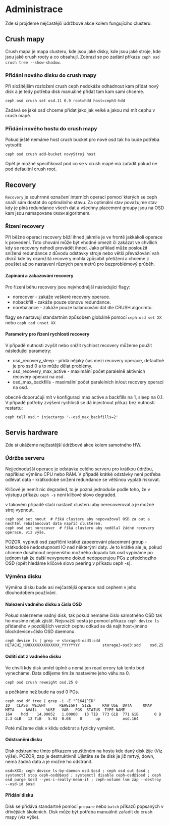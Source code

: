 # Administrace

Zde si projdeme nejčastější údržbové akce kolem fungujícího clusteru.

## Crush mapy

Crush mapa je mapa clusteru, kde jsou jaké disky, kde jsou jaké stroje, kde jsou jaké crush rooty a co obsahují. Zobrazí se po zadání příkazu ``ceph osd crush tree --show-shadow``.

### Přidání nováho disku do crush mapy

Při složitějším rozložení crush ceph nedokáže odhadnout kam přidat nový disk a je tedy potřeba disk manuálně přidat tam kam sami chceme.

    ceph osd crush set osd.11 0.9 root=hdd host=ceph3-hdd

Zadává se jaké osd chceme přidat jako jak velké a jakou má mít cephu v crush mapě.

### Přidání nového hostu do crush mapy

Pokud ještě nemáme host crush bucket pro nové osd tak ho bude potřeba vytvořit:

    ceph osd crush add-bucket novyStroj host

Opět je možné specifikovat pod co se v crush mapě má zařadit pokud ne pod defaultní crush root.


## Recovery

``Recovery`` je souhrnné označení interních operací pomocí kterých se ceph snaží sám dostat do optimálního stavu.
Za optimální stav považujme stav kdy je plná redundance všech dat a všechny placement groupy jsou na OSD kam jsou namapovane ``CRUSH`` algoritmem.

### Řízení recovery

Při běžné operaci recovery běží ihned jakmile je ve frontě jakkákoli operace k provedení. Toto chování může být vhodné omezit či zakázat ve chvílích kdy se recovery nehodí provádět ihned. Jako příklad může posloužit snížená redundance z důvodu odstávky stroje nebo větší převažování vah disků kde by okamžitá recovery mohla způsobit přetížení a chceme ji pouštet až po nastavení různých parametrů pro bezproblémový průběh.

#### Zapínání a zakazování recovery

Pro řízení běhu recovery jsou nejvhodnější následující flagy:
 - norecover - zakáže veškeré recovery operace.
 - nobackfill - zakáže pouze obnovu redundance.
 - norebalance - zakáže pouze balancování dat dle CRUSH algorimtu.

flagy se nastavují standartním způsobem globálně pomocí ``ceph osd set XX`` nebo ``ceph osd unset XX``

#### Parametry pro řízení rychlosti recovery

V případě nutnosti zvyšit nebo snížit rychlost recovery můžeme použít následující parametry:
- osd_recovery_sleep - přidá nějaký čas mezi recovery operace, defaultně je pro ssd 0 a to může dělat problémy.
- osd_recovery_max_active - maximální počet paralelně aktivních recovery operací na osd.
- osd_max_backfills - maximální počet paralelních in/out recovery operací na osd.

obecně doporučuji mít v konfiguraci max active a backfills na 1, sleep na 0.1. V případě potřeby zvýšení rychlosti se dá injectnout příkaz bez nutnosti restartu:

    ceph tell osd.* injectargs '--osd_max_backfills=2'


## Servis hardware

Zde si ukážeme nejčastější údržbové akce kolem samotného HW.

### Údržba serveru

Nejjednodušší operace je odstávka celého serveru pro krátkou údržbu, například výměnu CPU nebo RAM. V případě krátké odstávky není potřeba odlévat data - krátkodobé snížení redundance se většinou vyplatí riskovat.

Klíčové je nemít nic degraded, to je pozná jednoduše podle toho, že v výstupu příkazu ``ceph -s`` není klíčové slovo degraded.

v takovém případě stačí nastavit clusteru aby nerecoveroval a je možné stroj vypnout.

    ceph osd set noout  # říká clusteru aby nepovažoval OSD za out a nechtěl rebalancovat data napříč clusterem.
    ceph osd set norecover  # říká clusteru aby nedělal žádné recovery operace, viz výše.

POZOR, vypnutí osd zapříčiní krátké zapeerování placement group - krátkodobé nedostupnosti IO nad některými daty. Je to krátké ale je, pokud chceme dosáhnout nejmenšího možného dopadu tak osd vypínáme po jednom tak že další nevypneme dokud nedopeerujou PGs z předchozího OSD (opět hledáme klíčové slovo peering v příkazu ceph -s).

### Výměna disku

Výměna disku bude asi nejčastější operace nad cephem v jeho dlouhodobém používání.

#### Nalezení vadného disku a čísla OSD

Pokud nalezneme vadný disk, tak pokud nemáme číslo samotného OSD tak ho musíme nějak zjistit. Nejsnažší cesta je pomocí příkazu ``ceph device ls`` přidaného v pozdějších verzích cephu odkud se dá najít host+jméno blockdevice+číslo OSD daemonu.

    ceph device ls | grep -e storage3-osd3:sdd
    HITACHI_HUHXXXXXXXXXXXXX_YYYYYYYY          storage3-osd3:sdd    osd.25

#### Odlití dat z vadného disku

Ve chvíli kdy disk umřel úplně a nemá jen read errory tak tento bod vynecháme. Data odlijeme tím že nastavíme jeho váhu na 0.

    ceph osd crush reweight osd.25 0

a počkáme než bude na osd 0 PGs.

    ceph osd df tree | grep -i -E "^164|^ID"
    ID   CLASS  WEIGHT      REWEIGHT  SIZE     RAW USE  DATA     OMAP      META     AVAIL    %USE   VAR   PGS  STATUS  TYPE NAME                  
    164    hdd    14.00052   1.00000   13 TiB  773 GiB  771 GiB       0 B  2.3 GiB   12 TiB   5.93  0.08    0      up          osd.164

Poté můžeme disk v klidu odebrat a fyzicky vyměnit.

#### Odstranění disku

Disk odstraníme tímto příkazem spuštěném na hostu kde daný disk žije (Viz výše). POZOR, zap je destruktivní! Ujistěte se že disk je již mrtvý, down, nemá žádná data a je možné ho odstranit.

    osd=XXX; ceph device ls-by-daemon osd.$osd ; ceph osd out $osd ; systemctl stop ceph-osd@$osd ; systemctl disable ceph-osd@$osd ; ceph osd purge $osd --yes-i-really-mean-it ; ceph-volume lvm zap --destroy --osd-id $osd

#### Přidání disku

Disk se přidává standartně pomocí ``prepare`` nebo ``batch`` příkazů popsaných v dřívějších školeních. Disk může být potřeba manuálně zařadit do crush mapy (viz výše).
